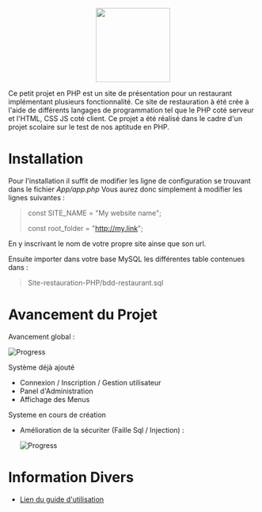 <p align="center">
  <a href="[2]" target="_blank">
    <img src="http://central-burger.ml/resources/images/logo.png" height="150px" width="150px">
  </a>
</p>

Ce petit projet en PHP est un site de présentation pour un restaurant implémentant plusieurs fonctionnalité.
Ce site de restauration à été crée à l'aide de différents langages de programmation tel que le PHP coté serveur et l'HTML, CSS JS coté client.
Ce projet a été réalisé dans le cadre d'un projet scolaire sur le test de nos aptitude en PHP.

# Installation

Pour l'installation il suffit de modifier les ligne de configuration se trouvant dans le fichier *App/app.php*
Vous aurez donc simplement à modifier les lignes suivantes : 

> const SITE_NAME = "My website name";
>
> const root_folder = "http://my.link";

En y inscrivant le nom de votre propre site ainse que son url.

Ensuite importer dans votre base MySQL les différentes table contenues dans : 

> Site-restauration-PHP/bdd-restaurant.sql

# Avancement du Projet

Avancement global  :  

   ![Progress](http://progressed.io/bar/85)
     
Système déjà ajouté

   - Connexion / Inscription / Gestion utilisateur
   - Panel d'Administration
   - Affichage des Menus

Systeme en cours de création

   - Amélioration de la sécuriter (Faille Sql / Injection)  :  
   
       ![Progress](http://progressed.io/bar/20)

# Information Divers

- <a href="[1]">Lien du guide d'utilisation</a>

[1]: http://mimso.net/resources/github/site-restauration-php-guide.pdf
[2]: http://mimso.net/github/demo

